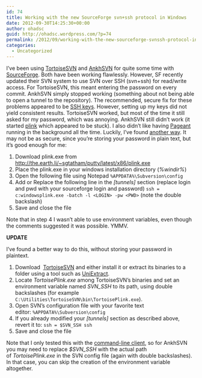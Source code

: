```yaml
---
id: 74
title: Working with the new SourceForge svn+ssh protocol in Windows
date: 2012-09-30T14:25:30+00:00
author: ohadsc
guid: http://ohadsc.wordpress.com/?p=74
permalink: /2012/09/working-with-the-new-sourceforge-svnssh-protocol-in-windows/
categories:
  - Uncategorized
---
```

I&#8217;ve been using [TortoiseSVN](http://tortoisesvn.net/) and [AnkhSVN](http://ankhsvn.open.collab.net/) for quite some time with [SourceForge](https://sourceforge.net/). Both have been working flawlessly. However, SF recently updated their SVN system to use SVN over SSH (svn+ssh) for read/write access. For TortoiseSVN, this meant entering the password on every commit. AnkhSVN simply stopped working (something about not being able to open a tunnel to the repository). The recommended, secure fix for these problems appeared to be [SSH keys](https://sourceforge.net/apps/trac/sourceforge/wiki/SSH%20keys). However, setting up my keys did not yield consistent results. TortoiseSVN worked, but most of the time it still asked for my password, which was annoying. AnkhSVN still didn&#8217;t work (it started [plink](http://the.earth.li/~sgtatham/putty/0.53b/htmldoc/Chapter7.html) which appeared to be stuck). I also didn&#8217;t like having [Pageant](http://the.earth.li/~sgtatham/putty/0.58/htmldoc/Chapter9.html) running in the background all the time. Luckily, I&#8217;ve found [another way](https://sourceforge.net/p/mcebuddy2x/wiki/Developer%20Access%20to%20SVN%20Code%20Repository/). It may not be as secure, since you&#8217;re storing your password in plain text, but it&#8217;s good enough for me:

  1. Download plink.exe from <a href="http://the.earth.li/%7Esgtatham/putty/latest/x86/plink.exe" rel="nofollow">http://the.earth.li/~sgtatham/putty/latest/x86/plink.exe</a>
  2. Place the plink.exe in your windows installation directory (_%windir%_)
  3. Open the following file using Notepad `%APPDATA%\Subversion\config`
  4. Add or Replace the following line in the _[tunnels]_ section (replace login and pwd with your sourceforge login and password) `ssh = c:windowsplink.exe -batch -l <LOGIN> -pw <PWD>` (note the double backslash)
  5. Save and close the file

Note that in step 4 I wasn&#8217;t able to use environment variables, even though the comments suggested it was possible. YMMV.

**UPDATE**

I&#8217;ve found a better way to do this, without storing your password in plaintext.

  1. Download  [TortoiseSVN](http://tortoisesvn.net/downloads.html) and either install it or extract its binaries to a folder using a tool such as [UniExtract](http://legroom.net/software/uniextract).
  2. Locate _TortoisePlink.exe_ among TortoiseSVN&#8217;s binaries and set an environment variable named _SVN_SSH_ to its path, using double backslashes (for example `C:\Utilities\TortoiseSVN\bin\TortoisePlink.exe`).
  3. Open SVN&#8217;s configuration file with your favorite text editor: `%APPDATA%\Subversion\config`
  4. If you already modified your _[tunnels]_ section as described above, revert it to: `ssh = $SVN_SSH ssh`
  5. Save and close the file

Note that I only tested this with the [command-line client](https://sourceforge.net/projects/win32svn/), so for AnkhSVN you may need to replace _$SVN_SSH_ with the actual path of _TortoisePlink.exe_ in the SVN config file (again with double backslashes). In that case, you can skip the creation of the environment variable altogether.